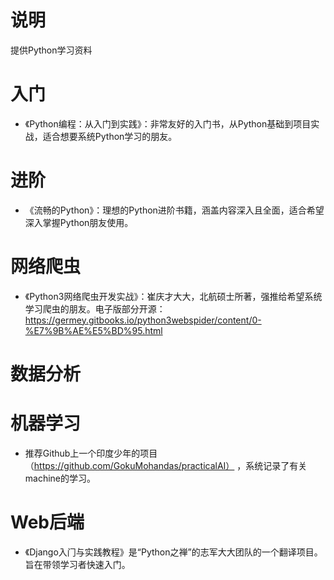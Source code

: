 # 说明
提供Python学习资料

# 入门
* 《Python编程：从入门到实践》：非常友好的入门书，从Python基础到项目实战，适合想要系统Python学习的朋友。

# 进阶
* 《流畅的Python》：理想的Python进阶书籍，涵盖内容深入且全面，适合希望深入掌握Python朋友使用。

# 网络爬虫
* 《Python3网络爬虫开发实战》：崔庆才大大，北航硕士所著，强推给希望系统学习爬虫的朋友。电子版部分开源：https://germey.gitbooks.io/python3webspider/content/0-%E7%9B%AE%E5%BD%95.html

# 数据分析

# 机器学习
* 推荐Github上一个印度少年的项目（https://github.com/GokuMohandas/practicalAI） ，系统记录了有关machine的学习。

# Web后端
* 《Django⼊⻔与实践教程》是“Python之禅”的志军大大团队的一个翻译项目。旨在带领学习者快速入门。
